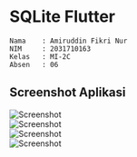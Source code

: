 # SQLite Flutter
    Nama    : Amiruddin Fikri Nur
    NIM     : 2031710163
    Kelas   : MI-2C
    Absen   : 06

## Screenshot Aplikasi
![Screenshot](img/1.jpeg)
<br>
![Screenshot](img/2.jpeg)
<br>
![Screenshot](img/3.jpeg)
<br>
![Screenshot](img/4.jpeg)